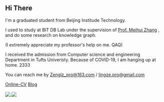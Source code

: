 
## Hi There
I'm a graduated student from Beijing Institude Technology. 

I used to study at BIT DB Lab under the supervision of [Prof. Meihui Zhang](http://cs.bit.edu.cn/szdw/jsml/js/zmh/index.htm) , and do some research on knowledge graph.

(I extremely appreciate my professor's help on me. QAQ)

I received the admission from Computer science and engineering Department in Tufts Univeristy. Because of COVID-19, I am hanging up at home. 2333 

You can reach me by Zenglz_pro@163.com / lingze.pro@gmail.com

[Online-CV](https://zrealshadow.github.io/online-cv/)
[Blog](https://zrealshadow.github.io/)

<a href="https://github.com/anuraghazra/github-readme-stats">
  <img align="center" src="https://github-readme-stats.vercel.app/api?username=Zrealshadow&show_icons=true" />
</a>
<a href="https://github.com/anuraghazra/convoychat">
  <img align="center" src="https://github-readme-stats.vercel.app/api/top-langs?username=Zrealshadow&layout=compact" />
</a>

